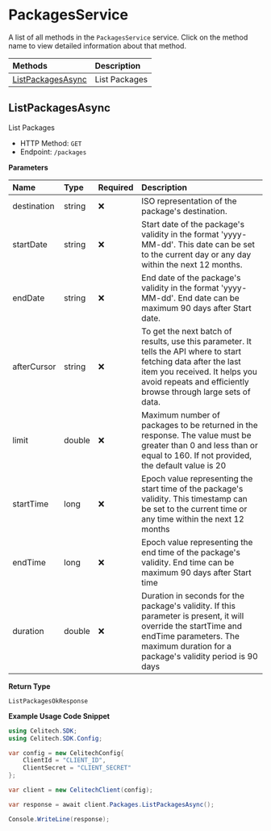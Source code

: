 # PackagesService

A list of all methods in the `PackagesService` service. Click on the method name to view detailed information about that method.

| Methods                                 | Description   |
| :-------------------------------------- | :------------ |
| [ListPackagesAsync](#listpackagesasync) | List Packages |

## ListPackagesAsync

List Packages

- HTTP Method: `GET`
- Endpoint: `/packages`

**Parameters**

| Name        | Type   | Required | Description                                                                                                                                                                                                         |
| :---------- | :----- | :------- | :------------------------------------------------------------------------------------------------------------------------------------------------------------------------------------------------------------------ |
| destination | string | ❌       | ISO representation of the package's destination.                                                                                                                                                                    |
| startDate   | string | ❌       | Start date of the package's validity in the format 'yyyy-MM-dd'. This date can be set to the current day or any day within the next 12 months.                                                                      |
| endDate     | string | ❌       | End date of the package's validity in the format 'yyyy-MM-dd'. End date can be maximum 90 days after Start date.                                                                                                    |
| afterCursor | string | ❌       | To get the next batch of results, use this parameter. It tells the API where to start fetching data after the last item you received. It helps you avoid repeats and efficiently browse through large sets of data. |
| limit       | double | ❌       | Maximum number of packages to be returned in the response. The value must be greater than 0 and less than or equal to 160. If not provided, the default value is 20                                                 |
| startTime   | long   | ❌       | Epoch value representing the start time of the package's validity. This timestamp can be set to the current time or any time within the next 12 months                                                              |
| endTime     | long   | ❌       | Epoch value representing the end time of the package's validity. End time can be maximum 90 days after Start time                                                                                                   |
| duration    | double | ❌       | Duration in seconds for the package's validity. If this parameter is present, it will override the startTime and endTime parameters. The maximum duration for a package's validity period is 90 days                |

**Return Type**

`ListPackagesOkResponse`

**Example Usage Code Snippet**

```csharp
using Celitech.SDK;
using Celitech.SDK.Config;

var config = new CelitechConfig{
    ClientId = "CLIENT_ID",
	ClientSecret = "CLIENT_SECRET"
};

var client = new CelitechClient(config);

var response = await client.Packages.ListPackagesAsync();

Console.WriteLine(response);
```
